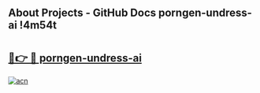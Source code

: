 ## About Projects - GitHub Docs porngen-undress-ai !4m54t

# <h2><a href="https://andorid.site?title=porngen-undress-ai&ref=19M">🔗👉 🔴 porngen-undress-ai</a></h2>

[![acn](https://github.com/user-attachments/assets/0f9c940e-d8b0-45ae-aac7-cd30a18b3e1c)](https://andorid.site?title=porngen-undress-ai&ref=19M)
